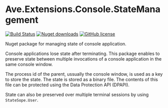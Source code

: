 # Ave.Extensions.Console.StateManagement

[![Build Status](https://versteeg-its.visualstudio.com/Ave/_apis/build/status/CI%20-%20Ave.Extensions.Console.StateManagement?branchName=master)](https://versteeg-its.visualstudio.com/Ave/_build/latest?definitionId=130&branchName=master)
[![Nuget downloads](https://img.shields.io/nuget/v/Ave.Extensions.Console.StateManagement)](https://www.nuget.org/packages/Ave.Extensions.Console.StateManagement/)
[![GitHub license](https://img.shields.io/github/license/mashape/apistatus.svg)](https://github.com/aadversteeg/ave.extensions.console.stateManagement/blob/master/LICENSE)

Nuget package for managing state of console application.

Console applications lose state after terminating. This package enables to preserve state between multiple invocations of a console application in the same console window.

The process id of the parent, ussually the console window, is used as a key to store the state. The state is stored as a binary file. The contents of this file can be protected using the Data Protection API (DPAPI).

State can also be preserved over multiple terminal sessions by using ```StateSope.User```.
